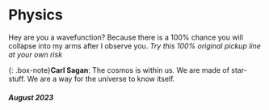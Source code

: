# Physics
Hey are you a wavefunction? Because there is a 100% chance you will collapse into my arms after I observe you. _Try this 100% original pickup line at your own risk_

{: .box-note}**Carl Sagan**: The cosmos is within us. We are made of star-stuff. We are a way for the universe to know itself.

##### August 2023

